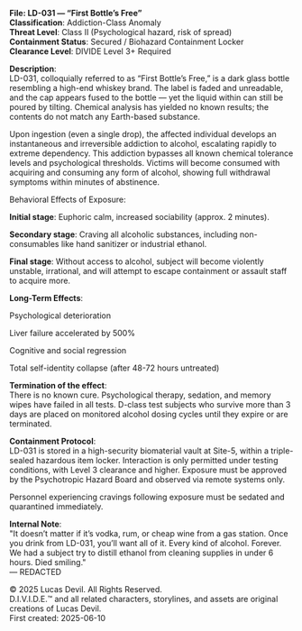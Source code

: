 **File: LD-031 — “First Bottle’s Free”**  
**Classification**: Addiction-Class Anomaly  
**Threat Level**: Class II (Psychological hazard, risk of spread)  
**Containment Status**: Secured / Biohazard Containment Locker  
**Clearance Level**: DIVIDE Level 3+ Required  








**Description**:  
LD-031, colloquially referred to as “First Bottle’s Free,” is a dark glass bottle resembling a high-end whiskey brand. The label is faded and unreadable, and the cap appears fused to the bottle — yet the liquid within can still be poured by tilting. Chemical analysis has yielded no known results; the contents do not match any Earth-based substance.  

Upon ingestion (even a single drop), the affected individual develops an instantaneous and irreversible addiction to alcohol, escalating rapidly to extreme dependency. This addiction bypasses all known chemical tolerance levels and psychological thresholds. Victims will become consumed with acquiring and consuming any form of alcohol, showing full withdrawal symptoms within minutes of abstinence.  

Behavioral Effects of Exposure:  

**Initial stage**: Euphoric calm, increased sociability (approx. 2 minutes).  

**Secondary stage**: Craving all alcoholic substances, including non-consumables like hand sanitizer or industrial ethanol.  

**Final stage**: Without access to alcohol, subject will become violently unstable, irrational, and will attempt to escape containment or assault staff to acquire more.    

**Long-Term Effects**:  

Psychological deterioration  

Liver failure accelerated by 500%  

Cognitive and social regression  
 
Total self-identity collapse (after 48-72 hours untreated)  

**Termination of the effect**:  
There is no known cure. Psychological therapy, sedation, and memory wipes have failed in all tests. D-class test subjects who survive more than 3 days are placed on monitored alcohol dosing cycles until they expire or are terminated.  

**Containment Protocol**:  
LD-031 is stored in a high-security biomaterial vault at Site-5, within a triple-sealed hazardous item locker. Interaction is only permitted under testing conditions, with Level 3 clearance and higher. Exposure must be approved by the Psychotropic Hazard Board and observed via remote systems only.  

Personnel experiencing cravings following exposure must be sedated and quarantined immediately.  

**Internal Note**:  
"It doesn’t matter if it’s vodka, rum, or cheap wine from a gas station. Once you drink from LD-031, you’ll want all of it. Every kind of alcohol. Forever. We had a subject try to distill ethanol from cleaning supplies in under 6 hours. Died smiling."  
— REDACTED  





© 2025 Lucas Devil. All Rights Reserved.  
D.I.V.I.D.E.™ and all related characters, storylines, and assets are original creations of Lucas Devil.  
First created: 2025-06-10  
